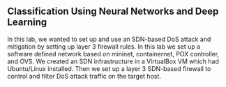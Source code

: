 ## Classification Using Neural Networks and Deep Learning

In this lab, we wanted to set up and use an SDN-based DoS attack and mitigation by setting up layer 3 firewall rules. In this lab we set up a software defined network based on mininet, containernet, POX controller, and OVS. We created an SDN infrastructure in a VirtualBox VM which had Ubuntu/Linux installed. Then we set up a layer 3 SDN-based firewall to control and filter DoS attack traffic on the target host.
